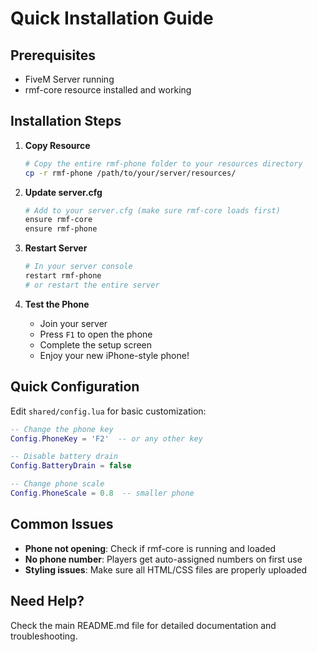 # Quick Installation Guide

## Prerequisites
- FiveM Server running
- rmf-core resource installed and working

## Installation Steps

1. **Copy Resource**
   ```bash
   # Copy the entire rmf-phone folder to your resources directory
   cp -r rmf-phone /path/to/your/server/resources/
   ```

2. **Update server.cfg**
   ```bash
   # Add to your server.cfg (make sure rmf-core loads first)
   ensure rmf-core
   ensure rmf-phone
   ```

3. **Restart Server**
   ```bash
   # In your server console
   restart rmf-phone
   # or restart the entire server
   ```

4. **Test the Phone**
   - Join your server
   - Press `F1` to open the phone
   - Complete the setup screen
   - Enjoy your new iPhone-style phone!

## Quick Configuration

Edit `shared/config.lua` for basic customization:

```lua
-- Change the phone key
Config.PhoneKey = 'F2'  -- or any other key

-- Disable battery drain
Config.BatteryDrain = false

-- Change phone scale
Config.PhoneScale = 0.8  -- smaller phone
```

## Common Issues

- **Phone not opening**: Check if rmf-core is running and loaded
- **No phone number**: Players get auto-assigned numbers on first use
- **Styling issues**: Make sure all HTML/CSS files are properly uploaded

## Need Help?

Check the main README.md file for detailed documentation and troubleshooting.